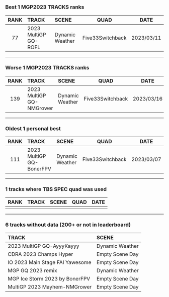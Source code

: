 ### Best 1 MGP2023 TRACKS ranks
|RANK|TRACK|SCENE|QUAD|DATE|
|:---:|:---|:---|:---:|:---:|
|77|2023 MultiGP GQ-ROFL|Dynamic Weather|Five33Switchback|2023/03/11|
---
### Worse 1 MGP2023 TRACKS ranks
|RANK|TRACK|SCENE|QUAD|DATE|
|:---:|:---|:---|:---:|:---:|
|139|2023 MultiGP GQ-NMGrower|Dynamic Weather|Five33Switchback|2023/03/16|
---
### Oldest 1 personal best
|RANK|TRACK|SCENE|QUAD|DATE|
|:---:|:---|:---|:---:|:---:|
|111|2023 MultiGP GQ-BonerFPV|Dynamic Weather|Five33Switchback|2023/03/07|
---
### 1 tracks where TBS SPEC quad was used
|RANK|TRACK|SCENE|QUAD|DATE|
|:---:|:---|:---|:---:|:---:|
||||||
---
### 6 tracks without data (200+ or not in leaderboard)
|TRACK|SCENE|
|:---|:---|
|2023 MultiGP GQ-AyyyKayyy|Dynamic Weather|
|CDRA 2023  Champs Hyper|Empty Scene Day|
|IO 2023 Main Stage FAI Yawesome|Empty Scene Day|
|MGP GQ 2023 remix|Dynamic Weather|
|MGP Ice Storm 2023 by BonerFPV|Empty Scene Day|
|MultiGP 2023 Mayhem-NMGrower|Empty Scene Day|
